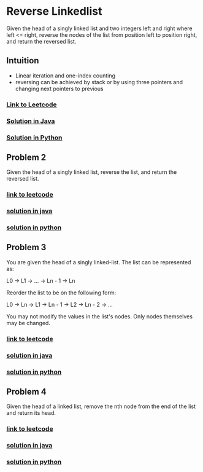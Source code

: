 # Reverse Linkedlist

Given the head of a singly linked list and two integers left and right where left <= right, 
reverse the nodes of the list from position left to position right, and return the reversed list.

## Intuition

- Linear iteration and one-index counting 
- reversing can be achieved by stack or by using three pointers and changing next pointers to previous

### [Link to Leetcode](https://leetcode.com/problems/reverse-linked-list-ii/)
### [Solution in Java](Solution.java#L44)
### [Solution in Python](solution.py#L8)

## Problem 2

Given the head of a singly linked list, reverse the list, and return the reversed list.

### [link to leetcode](https://leetcode.com/problems/reverse-linked-list/)
### [solution in java](solution.java#L11)
### [solution in python](solution.py#L35)

## Problem 3

You are given the head of a singly linked-list. The list can be represented as:

L0 → L1 → … → Ln - 1 → Ln

Reorder the list to be on the following form:

L0 → Ln → L1 → Ln - 1 → L2 → Ln - 2 → …

You may not modify the values in the list's nodes. Only nodes themselves may be changed.


### [link to leetcode](https://leetcode.com/problems/reorder-list/)
### [solution in java](solution.java#L60)
### [solution in python](solution.py#L50)

## Problem 4

Given the head of a linked list, remove the nth node from the end of the list and return its head.


### [link to leetcode](https://leetcode.com/problems/reorder-list/)
### [solution in java](solution.java#L86)
### [solution in python](solution.py#L84)
